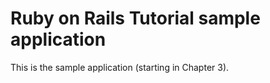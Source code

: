# Ruby on Rails Tutorial sample application

This is the sample application (starting in Chapter 3).